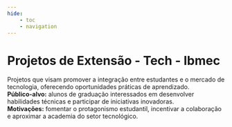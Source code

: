 ```yaml
---
hide: 
    - toc
    - navigation
---
```

<div class="hero">
    <h1>Projetos de Extensão - Tech - Ibmec</h1>
    <p>
        Projetos que visam promover a integração entre estudantes e o mercado de tecnologia, oferecendo oportunidades práticas de aprendizado.<br>
        <strong>Público-alvo:</strong> alunos de graduação interessados em desenvolver habilidades técnicas e participar de iniciativas inovadoras.<br>
        <strong>Motivações:</strong> fomentar o protagonismo estudantil, incentivar a colaboração e aproximar a academia do setor tecnológico.
    </p>
</div>
